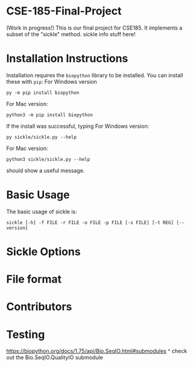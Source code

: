# CSE-185-Final-Project
(Work in progress!)
This is our final project for CSE185. It implements a subset of the "sickle" method.
sickle info stuff here!

# Installation Instructions
Installation requires the `biopython` library to be installed. You can install these with `pip`:
For Windows version
```
py -m pip install biopython
```
For Mac version:
```
python3 -m pip install biopython
```
If the install was successful, typing 
For Windows version:
```
py sickle/sickle.py --help 
```
For Mac version:
```
python3 sickle/sickle.py --help
```
should show a useful message.

# Basic Usage
The basic usage of sickle is:
```
sickle [-h] -f FILE -r FILE -o FILE -p FILE [-s FILE] [-t REG] [--version]
```
# Sickle Options

# File format

# Contributors

# Testing
https://biopython.org/docs/1.75/api/Bio.SeqIO.html#submodules 
^ check out the  Bio.SeqIO.QualityIO submodule
